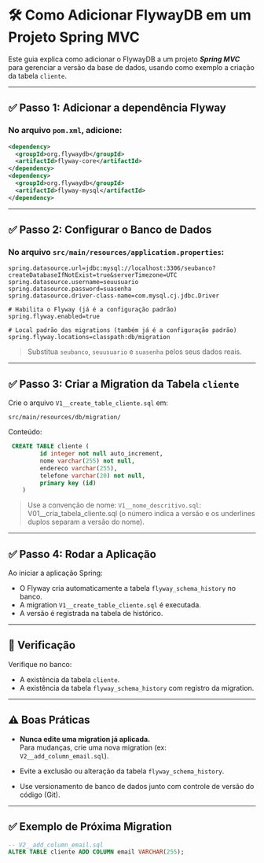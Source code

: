 
# 🛠️ Como Adicionar FlywayDB em um Projeto Spring MVC

Este guia explica como adicionar o FlywayDB a um projeto ***Spring MVC*** para 
gerenciar a versão da base de dados, usando como exemplo a criação da tabela `cliente`.

---
## ✅ Passo 1: Adicionar a dependência Flyway

### No arquivo `pom.xml`, adicione:

```xml
<dependency>
  <groupId>org.flywaydb</groupId>
  <artifactId>flyway-core</artifactId>
</dependency>
<dependency>
  <groupId>org.flywaydb</groupId>
  <artifactId>flyway-mysql</artifactId>
</dependency>
```

---

## ✅ Passo 2: Configurar o Banco de Dados

### No arquivo `src/main/resources/application.properties`:

```properties
spring.datasource.url=jdbc:mysql://localhost:3306/seubanco?createDatabaseIfNotExist=true&serverTimezone=UTC
spring.datasource.username=seuusuario
spring.datasource.password=suasenha
spring.datasource.driver-class-name=com.mysql.cj.jdbc.Driver

# Habilita o Flyway (já é a configuração padrão)
spring.flyway.enabled=true

# Local padrão das migrations (também já é a configuração padrão)
spring.flyway.locations=classpath:db/migration
```

> Substitua `seubanco`, `seuusuario` e `suasenha` pelos seus dados reais.

---

## ✅ Passo 3: Criar a Migration da Tabela `cliente`

Crie o arquivo `V1__create_table_cliente.sql` em:
```
src/main/resources/db/migration/
```

Conteúdo:

```sql
 CREATE TABLE cliente (
         id integer not null auto_increment,
         nome varchar(255) not null,
         endereco varchar(255),
         telefone varchar(20) not null,
         primary key (id)
    )
```

> Use a convenção de nome: `V1__nome_descritivo.sql`: V01__cria_tabela_cliente.sql
> (o número indica a versão e os underlines duplos separam a versão do nome).

---

## ✅ Passo 4: Rodar a Aplicação

Ao iniciar a aplicação Spring:

- O Flyway cria automaticamente a tabela `flyway_schema_history` no banco.
- A migration `V1__create_table_cliente.sql` é executada.
- A versão é registrada na tabela de histórico.

---

## 🧪 Verificação

Verifique no banco:

- A existência da tabela `cliente`.
- A existência da tabela `flyway_schema_history` com registro da migration.

---
## ⚠️ Boas Práticas

- **Nunca edite uma migration já aplicada.**  
  Para mudanças, crie uma nova migration (ex: `V2__add_column_email.sql`).

- Evite a exclusão ou alteração da tabela `flyway_schema_history`.

- Use versionamento de banco de dados junto com controle de versão do código (Git).

---

## ✅ Exemplo de Próxima Migration

```sql
-- V2__add_column_email.sql
ALTER TABLE cliente ADD COLUMN email VARCHAR(255);
```
